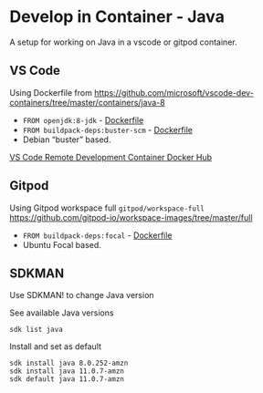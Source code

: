 # Develop in Container - Java
A setup for working on Java in a vscode or gitpod container.

## VS Code

Using Dockerfile from https://github.com/microsoft/vscode-dev-containers/tree/master/containers/java-8
  - `FROM openjdk:8-jdk` - [Dockerfile](https://github.com/docker-library/openjdk/blob/master/8/jdk/Dockerfile)
  - `FROM buildpack-deps:buster-scm` - [Dockerfile](https://github.com/docker-library/buildpack-deps/tree/master/debian/buster)
  - Debian “buster” based.
  
[VS Code Remote Development Container Docker Hub](https://hub.docker.com/_/microsoft-vscode-devcontainers)

## Gitpod

Using Gitpod workspace full `gitpod/workspace-full` https://github.com/gitpod-io/workspace-images/tree/master/full 
  - `FROM buildpack-deps:focal` - [Dockerfile](https://github.com/docker-library/buildpack-deps/tree/master/ubuntu/focal)
  - Ubuntu Focal based. 

## SDKMAN

Use SDKMAN! to change Java version

See available Java versions
```
sdk list java
```
Install and set as default
```
sdk install java 8.0.252-amzn
sdk install java 11.0.7-amzn
sdk default java 11.0.7-amzn
```
